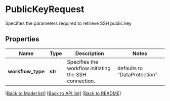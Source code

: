 # PublicKeyRequest

Specifies the parameters required to retrieve SSH public key

## Properties
Name | Type | Description | Notes
------------ | ------------- | ------------- | -------------
**workflow_type** | **str** | Specifies the workflow initiating the SSH connection. | defaults to "DataProtection"

[[Back to Model list]](../README.md#documentation-for-models) [[Back to API list]](../README.md#documentation-for-api-endpoints) [[Back to README]](../README.md)


